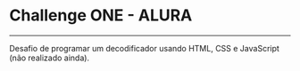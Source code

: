# Challenge ONE - ALURA
<hr>

Desafio de programar um decodificador usando HTML, CSS e JavaScript (não realizado ainda).
